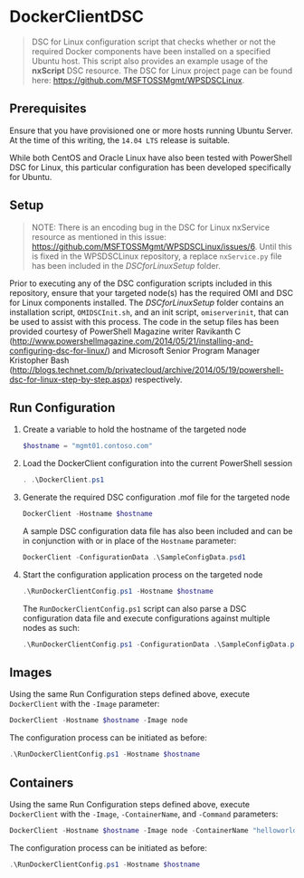 # DockerClientDSC
> DSC for Linux configuration script that checks whether or not the required Docker components have been installed on a specified Ubuntu host. This script also provides an example usage of the **nxScript** DSC resource. The DSC for Linux project page can be found here: https://github.com/MSFTOSSMgmt/WPSDSCLinux.

## Prerequisites

Ensure that you have provisioned one or more hosts running Ubuntu Server. At the time of this writing, the `14.04 LTS` release is suitable.

While both CentOS and Oracle Linux have also been tested with PowerShell DSC for Linux, this particular configuration has been developed specifically for Ubuntu.

## Setup
> NOTE: There is an encoding bug in the DSC for Linux nxService resource as mentioned in this issue: https://github.com/MSFTOSSMgmt/WPSDSCLinux/issues/6. Until this is fixed in the WPSDSCLinux repository, a replace `nxService.py` file has been included in the *DSCforLinuxSetup* folder.

Prior to executing any of the DSC configuration scripts included in this repository, ensure that your targeted node(s) has the required OMI and DSC for Linux components installed. The *DSCforLinuxSetup* folder contains an installation script, `OMIDSCInit.sh`, and an init script, `omiserverinit`, that can be used to assist with this process. The code in the setup files has been provided courtesy of PowerShell Magazine writer Ravikanth C (http://www.powershellmagazine.com/2014/05/21/installing-and-configuring-dsc-for-linux/) and Microsoft Senior Program Manager Kristopher Bash (http://blogs.technet.com/b/privatecloud/archive/2014/05/19/powershell-dsc-for-linux-step-by-step.aspx) respectively.



## Run Configuration

1. Create a variable to hold the hostname of the targeted node

	```powershell
	$hostname = "mgmt01.contoso.com"
	```

2. Load the DockerClient configuration into the current PowerShell session

	```powershell
	. .\DockerClient.ps1
	```

3. Generate the required DSC configuration .mof file for the targeted node

	```powershell
	DockerClient -Hostname $hostname
	```

   A sample DSC configuration data file has also been included and can be in conjunction with or in place of the `Hostname` parameter:

	```powershell
	DockerClient -ConfigurationData .\SampleConfigData.psd1
	```

4. Start the configuration application process on the targeted node

	```powershell
	.\RunDockerClientConfig.ps1 -Hostname $hostname
	```

   The `RunDockerClientConfig.ps1` script can also parse a DSC configuration data file and execute configurations against multiple nodes as such:

	```powershell
	.\RunDockerClientConfig.ps1 -ConfigurationData .\SampleConfigData.psd1
	```

## Images

Using the same Run Configuration steps defined above, execute `DockerClient` with the `-Image` parameter:

```powershell
DockerClient -Hostname $hostname -Image node
```

The configuration process can be initiated as before:

```powershell
.\RunDockerClientConfig.ps1 -Hostname $hostname
```

## Containers

Using the same Run Configuration steps defined above, execute `DockerClient` with the `-Image`, `-ContainerName`, and `-Command` parameters:

```powershell
DockerClient -Hostname $hostname -Image node -ContainerName "helloworld" -Command 'echo "Hello World!"'
```

The configuration process can be initiated as before:

```powershell
.\RunDockerClientConfig.ps1 -Hostname $hostname
```